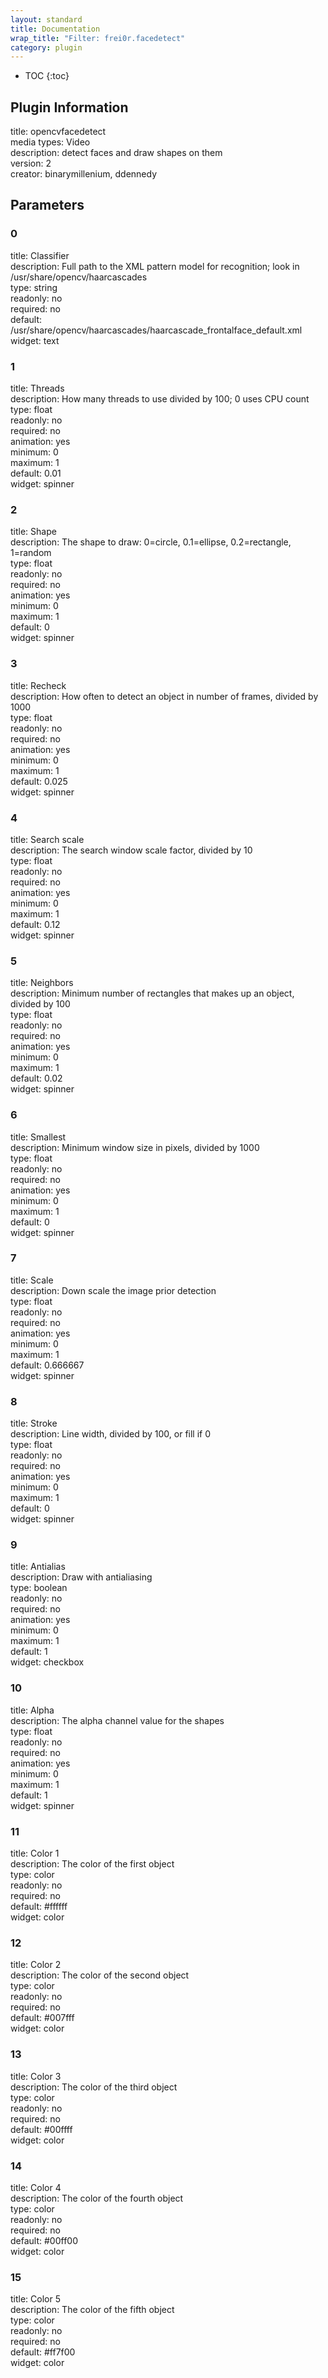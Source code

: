 ```yaml
---
layout: standard
title: Documentation
wrap_title: "Filter: frei0r.facedetect"
category: plugin
---
```

* TOC
{:toc}

## Plugin Information

title: opencvfacedetect  
media types:
Video  
description: detect faces and draw shapes on them  
version: 2  
creator: binarymillenium, ddennedy  

## Parameters

### 0

title: Classifier    
description:
Full path to the XML pattern model for recognition; look in /usr/share/opencv/haarcascades  
type: string  
readonly: no  
required: no  
default: /usr/share/opencv/haarcascades/haarcascade_frontalface_default.xml  
widget: text  

### 1

title: Threads    
description:
How many threads to use divided by 100; 0 uses CPU count  
type: float  
readonly: no  
required: no  
animation: yes  
minimum: 0  
maximum: 1  
default: 0.01  
widget: spinner  

### 2

title: Shape    
description:
The shape to draw: 0=circle, 0.1=ellipse, 0.2=rectangle, 1=random  
type: float  
readonly: no  
required: no  
animation: yes  
minimum: 0  
maximum: 1  
default: 0  
widget: spinner  

### 3

title: Recheck    
description:
How often to detect an object in number of frames, divided by 1000  
type: float  
readonly: no  
required: no  
animation: yes  
minimum: 0  
maximum: 1  
default: 0.025  
widget: spinner  

### 4

title: Search scale    
description:
The search window scale factor, divided by 10  
type: float  
readonly: no  
required: no  
animation: yes  
minimum: 0  
maximum: 1  
default: 0.12  
widget: spinner  

### 5

title: Neighbors    
description:
Minimum number of rectangles that makes up an object, divided by 100  
type: float  
readonly: no  
required: no  
animation: yes  
minimum: 0  
maximum: 1  
default: 0.02  
widget: spinner  

### 6

title: Smallest    
description:
Minimum window size in pixels, divided by 1000  
type: float  
readonly: no  
required: no  
animation: yes  
minimum: 0  
maximum: 1  
default: 0  
widget: spinner  

### 7

title: Scale    
description:
Down scale the image prior detection  
type: float  
readonly: no  
required: no  
animation: yes  
minimum: 0  
maximum: 1  
default: 0.666667  
widget: spinner  

### 8

title: Stroke    
description:
Line width, divided by 100, or fill if 0  
type: float  
readonly: no  
required: no  
animation: yes  
minimum: 0  
maximum: 1  
default: 0  
widget: spinner  

### 9

title: Antialias    
description:
Draw with antialiasing  
type: boolean  
readonly: no  
required: no  
animation: yes  
minimum: 0  
maximum: 1  
default: 1  
widget: checkbox  

### 10

title: Alpha    
description:
The alpha channel value for the shapes  
type: float  
readonly: no  
required: no  
animation: yes  
minimum: 0  
maximum: 1  
default: 1  
widget: spinner  

### 11

title: Color 1    
description:
The color of the first object  
type: color  
readonly: no  
required: no  
default: #ffffff  
widget: color  

### 12

title: Color 2    
description:
The color of the second object  
type: color  
readonly: no  
required: no  
default: #007fff  
widget: color  

### 13

title: Color 3    
description:
The color of the third object  
type: color  
readonly: no  
required: no  
default: #00ffff  
widget: color  

### 14

title: Color 4    
description:
The color of the fourth object  
type: color  
readonly: no  
required: no  
default: #00ff00  
widget: color  

### 15

title: Color 5    
description:
The color of the fifth object  
type: color  
readonly: no  
required: no  
default: #ff7f00  
widget: color  


